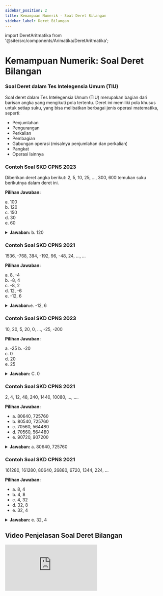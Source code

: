 ```yaml
---
sidebar_position: 2
title: Kemampuan Numerik - Soal Deret Bilangan
sidebar_label: Deret Bilangan
---
```


import DeretAritmatika from '@site/src/components/Arimatika/DeretAritmatika';

# Kemampuan Numerik: Soal Deret Bilangan

### Soal Deret dalam Tes Intelegensia Umum (TIU)

Soal deret dalam Tes Intelegensia Umum (TIU) merupakan bagian  dari barisan angka yang mengikuti pola tertentu. Deret ini memiliki pola khusus untuk setiap suku, yang bisa melibatkan berbagai jenis operasi matematika, seperti:

- Penjumlahan
- Pengurangan
- Perkalian
- Pembagian
- Gabungan operasi (misalnya penjumlahan dan perkalian)
- Pangkat
- Operasi lainnya

### Contoh Soal SKD CPNS 2023

Diberikan deret angka berikut: 2, 5, 10, 25, ..., 300, 600 temukan suku berikutnya dalam deret ini.

**Pilihan Jawaban:**

a. 100  
b. 120  
c. 150  
d. 30  
e. 60


<details>
<summary><strong>Jawaban:</strong> b. 120</summary>

Pola deret:

![alt text](image-1.png)
</details>

### Contoh Soal SKD CPNS 2021

1536, -768, 384, -192, 96, -48, 24, ..., ...

**Pilihan Jawaban:**

a. 8, -4  
b. -8, 4  
c. -8, 2  
d. 12, -6  
e. -12, 6 


<details>
<summary><strong>Jawaban:</strong>e. -12, 6 </summary>

Pola deret:

![alt text](image-2.png)
</details>

### Contoh Soal SKD CPNS 2023

10, 20, 5, 20, 0, ..., -25, -200

**Pilihan Jawaban:**

a. -25
b. -20  
c. 0  
d. 20  
e. 25 


<details>
<summary><strong>Jawaban:</strong> C. 0</summary>

Pola deret:

![alt text](image-3.png)
</details>

### Contoh Soal SKD CPNS 2021

2, 4, 12, 48, 240, 1440, 10080, ..., ....

**Pilihan Jawaban:**

- a. 80640, 725760
- b. 80540, 725760
- c. 70560, 564480
- d. 70560, 564480
- e. 90720, 907200

<details>
<summary><strong>Jawaban:</strong> a. 80640, 725760</summary>

Pola deret:

![alt text](image-4.png)


</details>

### Contoh Soal SKD CPNS 2021

161280, 161280, 80640, 26880, 6720, 1344, 224, ...


**Pilihan Jawaban:**

- a. 8, 4
- b. 4, 8 
- c. 4, 32
- d. 32, 8
- e. 32, 4 

<details>
<summary><strong>Jawaban:</strong> e. 32, 4</summary>

Pola deret:

![alt text](image-5.png)


</details>

## Video Penjelasan Soal Deret Bilangan

<div style={{ position: 'relative', paddingBottom: '56.25%', height: 0, overflow: 'hidden', maxWidth: '100%', height: 'auto' }}>
  <iframe 
    style={{ position: 'absolute', top: 0, left: 0, width: '100%', height: '100%' }} 
    src="https://www.youtube.com/embed/AAWBTaIKJCY" 
    title="YouTube video player" 
    frameBorder="0" 
    allow="accelerometer; autoplay; clipboard-write; encrypted-media; gyroscope; picture-in-picture" 
    allowFullScreen
  />
</div>
